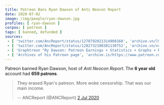 ```yaml
---
title: Patreon Bans Ryan Dawson of Anti Neocon Report
date: 2020-07-02
image: /img/people/ryan-dawson.jpg
profiles: [ ryan-dawson ]
corpos: [ patreon ]
tags: [ banned, defunded ]
sources:
 - [ 'twitter.com/AncReport/status/1278792021314908160', 'archive.vn/l9y84' ]
 - [ 'twitter.com/AncReport/status/1282732180381130752', 'archive.vn/vcF90' ]
 - [ 'Graphtreon "Ry Dawson: Patreon Earnings + Statistics + Graphs + Rank"', 'graphtreon.com/creator/ryandawson' ]
 - [ 'Archives of his Patreon page', 'archive.is/https://www.patreon.com/ryandawson' ]
---
```


Patreon banned Ryan Dawson, host of _Anti Neocon Report_. The **6 year old**
account had **659 patrons**.
> They erased Ryan's patreon. More woke censorship. That was our main income.
>
> -- ANCReport (@ANCReport) [2 Jul 2020](http://archive.vn/l9y84)
